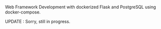 Web Framework Development with dockerized Flask and PostgreSQL using docker-compose.

UPDATE : Sorry, still in progress.

